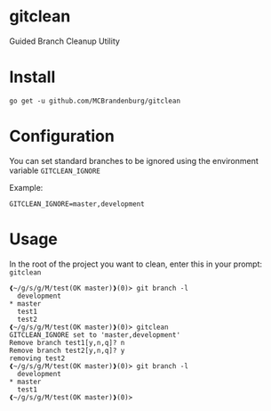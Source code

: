 # gitclean
Guided Branch Cleanup Utility


# Install

`go get -u github.com/MCBrandenburg/gitclean`

# Configuration

You can set standard branches to be ignored using the environment variable `GITCLEAN_IGNORE`

Example:

```
GITCLEAN_IGNORE=master,development
```

# Usage
In the root of the project you want to clean, enter this in your prompt: `gitclean`

```
❰~/g/s/g/M/test(OK master)❱(0)≻ git branch -l
  development
* master
  test1
  test2
❰~/g/s/g/M/test(OK master)❱(0)≻ gitclean
GITCLEAN_IGNORE set to 'master,development'
Remove branch test1[y,n,q]? n
Remove branch test2[y,n,q]? y
removing test2
❰~/g/s/g/M/test(OK master)❱(0)≻ git branch -l
  development
* master
  test1
❰~/g/s/g/M/test(OK master)❱(0)≻
```